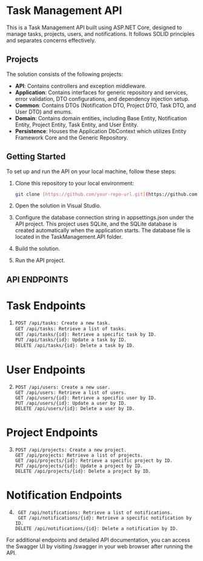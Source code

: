 # Task Management API

This is a Task Management API built using ASP.NET Core, designed to manage tasks, projects, users, and notifications. It follows SOLID principles and separates concerns effectively.

## Projects

The solution consists of the following projects:

- **API**: Contains controllers and exception middleware.
- **Application**: Contains interfaces for generic repository and services, error validation, DTO configurations, and dependency injection setup.
- **Common**: Contains DTOs (Notification DTO, Project DTO, Task DTO, and User DTO) and enums.
- **Domain**: Contains domain entities, including Base Entity, Notification Entity, Project Entity, Task Entity, and User Entity.
- **Persistence**: Houses the Application DbContext which utilizes Entity Framework Core and the Generic Repository.

## Getting Started

To set up and run the API on your local machine, follow these steps:

1. Clone this repository to your local environment:

   ```bash
   git clone [https://github.com/your-repo-url.git](https://github.com/Fadahunsiseyi/TaskManagementApplication.git)https://github.com/Fadahunsiseyi/TaskManagementApplication.git
2. Open the solution in Visual Studio.
3. Configure the database connection string in appsettings.json under the API project. This project uses SQLite, and the SQLite database is created automatically when the application starts. The database file is located in the TaskManagement.API folder.
4. Build the solution.
5. Run the API project.

## API ENDPOINTS

# Task Endpoints
1. ```bash
   POST /api/tasks: Create a new task.
   GET /api/tasks: Retrieve a list of tasks.
   GET /api/tasks/{id}: Retrieve a specific task by ID.
   PUT /api/tasks/{id}: Update a task by ID.
   DELETE /api/tasks/{id}: Delete a task by ID.

# User Endpoints
2. ```
   POST /api/users: Create a new user.
   GET /api/users: Retrieve a list of users.
   GET /api/users/{id}: Retrieve a specific user by ID.
   PUT /api/users/{id}: Update a user by ID.
   DELETE /api/users/{id}: Delete a user by ID.
   
# Project Endpoints
3. ```
   POST /api/projects: Create a new project.
   GET /api/projects: Retrieve a list of projects.
   GET /api/projects/{id}: Retrieve a specific project by ID.
   PUT /api/projects/{id}: Update a project by ID.
   DELETE /api/projects/{id}: Delete a project by ID.

# Notification Endpoints
4. ```
    GET /api/notifications: Retrieve a list of notifications.
    GET /api/notifications/{id}: Retrieve a specific notification by ID.
   DELETE /api/notifications/{id}: Delete a notification by ID.

For additional endpoints and detailed API documentation, you can access the Swagger UI by visiting /swagger in your web browser after running the API.

